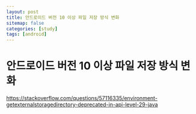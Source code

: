 ```yaml
---
layout: post
title: 안드로이드 버전 10 이상 파일 저장 방식 변화 
sitemap: false
categories: [study]
tags: [android]
---
```


# 안드로이드 버전 10 이상 파일 저장 방식 변화 

https://stackoverflow.com/questions/57116335/environment-getexternalstoragedirectory-deprecated-in-api-level-29-java

